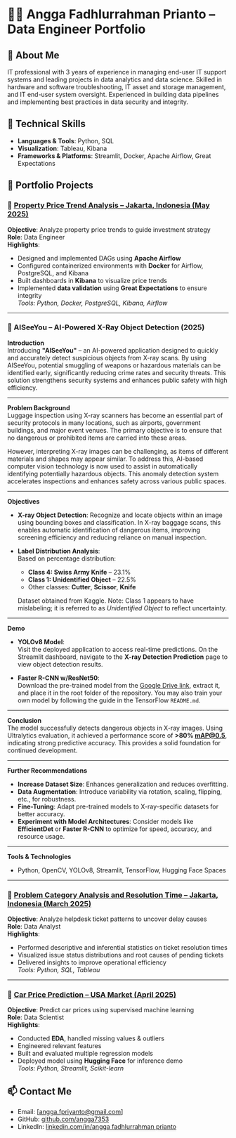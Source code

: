 # 👨‍💻 Angga Fadhlurrahman Prianto – Data Engineer Portfolio

## 📌 About Me
IT professional with 3 years of experience in managing end-user IT support systems and leading projects in data analytics and data science. Skilled in hardware and software troubleshooting, IT asset and storage management, and IT end-user system oversight. Experienced in building data pipelines and implementing best practices in data security and integrity.

## 🧠 Technical Skills
- **Languages & Tools**: Python, SQL
- **Visualization**: Tableau, Kibana
- **Frameworks & Platforms**: Streamlit, Docker, Apache Airflow, Great Expectations

## 📂 Portfolio Projects
### 🔹 [Property Price Trend Analysis – Jakarta, Indonesia (May 2025)](https://github.com/angga7353/Property-Price-Trend-Analysis-as-a-Basis-for-Investment-Strategy.git)
**Objective**: Analyze property price trends to guide investment strategy  
**Role**: Data Engineer  
**Highlights**:
- Designed and implemented DAGs using **Apache Airflow**
- Configured containerized environments with **Docker** for Airflow, PostgreSQL, and Kibana
- Built dashboards in **Kibana** to visualize price trends
- Implemented **data validation** using **Great Expectations** to ensure integrity  
_Tools: Python, Docker, PostgreSQL, Kibana, Airflow_

---

### 🔹 AISeeYou – AI-Powered X-Ray Object Detection (2025)

**Introduction**  
Introducing **"AISeeYou"** – an AI-powered application designed to quickly and accurately detect suspicious objects from X-ray scans. By using AISeeYou, potential smuggling of weapons or hazardous materials can be identified early, significantly reducing crime rates and security threats. This solution strengthens security systems and enhances public safety with high efficiency.

---

**Problem Background**  
Luggage inspection using X-ray scanners has become an essential part of security protocols in many locations, such as airports, government buildings, and major event venues. The primary objective is to ensure that no dangerous or prohibited items are carried into these areas.

However, interpreting X-ray images can be challenging, as items of different materials and shapes may appear similar. To address this, AI-based computer vision technology is now used to assist in automatically identifying potentially hazardous objects. This anomaly detection system accelerates inspections and enhances safety across various public spaces.

---

**Objectives**  
- **X-ray Object Detection**: Recognize and locate objects within an image using bounding boxes and classification. In X-ray baggage scans, this enables automatic identification of dangerous items, improving screening efficiency and reducing reliance on manual inspection.

- **Label Distribution Analysis**:  
  Based on percentage distribution:
  - **Class 4: Swiss Army Knife** – 23.1%  
  - **Class 1: Unidentified Object** – 22.5%  
  - Other classes: **Cutter**, **Scissor**, **Knife**

  Dataset obtained from Kaggle. Note: Class 1 appears to have mislabeling; it is referred to as *Unidentified Object* to reflect uncertainty.

---

**Demo**  
- **YOLOv8 Model**:  
  Visit the deployed application to access real-time predictions. On the Streamlit dashboard, navigate to the **X-ray Detection Prediction** page to view object detection results.

- **Faster R-CNN w/ResNet50**:  
  Download the pre-trained model from the [Google Drive link](#), extract it, and place it in the root folder of the repository. You may also train your own model by following the guide in the TensorFlow `README.md`.

---

**Conclusion**  
The model successfully detects dangerous objects in X-ray images. Using Ultralytics evaluation, it achieved a performance score of **>80% mAP@0.5**, indicating strong predictive accuracy. This provides a solid foundation for continued development.

---

**Further Recommendations**  
- **Increase Dataset Size**: Enhances generalization and reduces overfitting.  
- **Data Augmentation**: Introduce variability via rotation, scaling, flipping, etc., for robustness.  
- **Fine-Tuning**: Adapt pre-trained models to X-ray-specific datasets for better accuracy.  
- **Experiment with Model Architectures**: Consider models like **EfficientDet** or **Faster R-CNN** to optimize for speed, accuracy, and resource usage.

---

**Tools & Technologies**  
- Python, OpenCV, YOLOv8, Streamlit, TensorFlow, Hugging Face Spaces

---

### 🔹 [Problem Category Analysis and Resolution Time – Jakarta, Indonesia (March 2025)](https://github.com/angga7353/Analisis_Tiketing_IT_HELPDESK)
**Objective**: Analyze helpdesk ticket patterns to uncover delay causes  
**Role**: Data Analyst  
**Highlights**:
- Performed descriptive and inferential statistics on ticket resolution times
- Visualized issue status distributions and root causes of pending tickets
- Delivered insights to improve operational efficiency  
_Tools: Python, SQL, Tableau_

---

### 🔹 [Car Price Prediction – USA Market (April 2025)](https://github.com/angga7353/Machine-Learning-for-Car-Price-Prediction)
**Objective**: Predict car prices using supervised machine learning  
**Role**: Data Scientist  
**Highlights**:
- Conducted **EDA**, handled missing values & outliers
- Engineered relevant features
- Built and evaluated multiple regression models
- Deployed model using **Hugging Face** for inference demo  
_Tools: Python, Streamlit, Scikit-learn_

## 📫 Contact Me
- Email: [angga.fpriyanto@gmail.com]
- GitHub: [github.com/angga7353](https://github.com/angga7353)
- LinkedIn: [linkedin.com/in/angga fadhlurrahman prianto](www.linkedin.com/in/angga-fadhlurrahman-prianto-29501b194)
